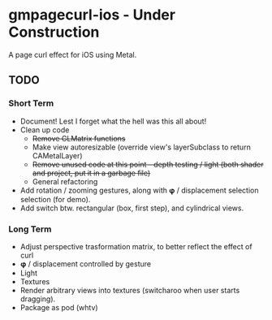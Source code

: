 # gmpagecurl-ios - Under Construction
A page curl effect for iOS using Metal.

## TODO
### Short Term
- Document! Lest I forget what the hell was this all about!
- Clean up code
    - ~~Remove GLMatrix functions~~
    - Make view autoresizable (override view's layerSubclass to return CAMetalLayer)
    - ~~Remove unused code at this point - depth testing / light (both shader and project, put it in a garbage file)~~
    - General refactoring
- Add rotation / zooming gestures, along with 𝛗 / displacement selection selection (for demo).
- Add switch btw. rectangular (box, first step), and cylindrical views.


### Long Term
- Adjust perspective trasformation matrix, to better reflect the effect of curl
- 𝛗 / displacement controlled by gesture
- Light
- Textures
- Render arbitrary views into textures (switcharoo when user starts dragging).
- Package as pod (whtv)

